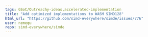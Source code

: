 ```yaml
---
tags: GSoC/Outreachy-ideas,accelerated-implementation
title: "Add optimized implementations to WASM SIMD128"
html_url: "https://github.com/simd-everywhere/simde/issues/776"
user: nemequ
repo: simd-everywhere/simde
---
```


